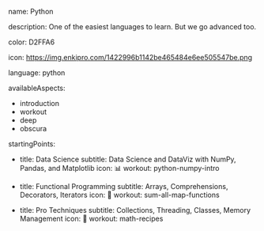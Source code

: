 name: Python

description: One of the easiest languages to learn. But we go advanced too.

color: D2FFA6

icon: https://img.enkipro.com/1422996b1142be465484e6ee505547be.png

language: python
 
availableAspects:
  - introduction
  - workout
  - deep
  - obscura



startingPoints:
  - title: Data Science
    subtitle: Data Science and DataViz with NumPy, Pandas, and Matplotlib
    icon: 📊
    workout: python-numpy-intro

  - title: Functional Programming
    subtitle: Arrays, Comprehensions, Decorators, Iterators
    icon: 🧠
    workout: sum-all-map-functions

  - title: Pro Techniques
    subtitle: Collections, Threading, Classes, Memory Management
    icon: 🐍
    workout: math-recipes
